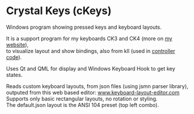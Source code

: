 # Crystal Keys (cKeys)
Windows program showing pressed keys and keyboard layouts.

It is a support program for my keyboards CK3 and CK4 (more on [my website](https://cryham.tuxfamily.org/archives/portfolio/crystal-keyboard-3-and-4)),  
to visualize layout and show bindings, also from kll (used in [controller code](https://github.com/cryham/controller)).

Uses Qt and QML for display and Windows Keyboard Hook to get key states.

Reads custom keyboard layouts, from json files (using jsmn parser library),  
outputed from this web based editor: www.keyboard-layout-editor.com  
Supports only basic rectangular layouts, no rotation or styling.  
The default.json layout is the ANSI 104 preset (top left combo).
